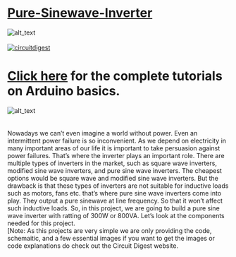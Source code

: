 # [Pure-Sinewave-Inverter](https://circuitdigest.com/)

<img src="https://github.com/Circuit-Digest/Pure-Sinewave-Inverter/blob/2d551c53f3ea0fbb0fbf455b4e3fd73f1091afcc/IMG_0167.JPG" width="" alt="alt_text" title="image_tooltip">
<br>

<br>
<a href="https://circuitdigest.com/tags/arduino"><img src="https://img.shields.io/static/v1?label=&labelColor=505050&message=Arduino Basic Tutorials Circuit Digest&color=%230076D6&style=social&logo=google-chrome&logoColor=%230076D6" alt="circuitdigest"/></a>
<br>

[<h1>Click here](https://circuitdigest.com/tags/arduino) for the complete tutorials on Arduino basics.</h1>

<img src="https://github.com/Circuit-Digest/Pure-Sinewave-Inverter/blob/cbb5b4dd976278150942484d1b22967ec8ea85f6/IMG_0176.JPG" width="" alt="alt_text" title="image_tooltip">
<br>
<br>
<br>
Nowadays we can’t even imagine a world without power. Even an intermittent power failure is so inconvenient. As we depend on electricity in many important areas of our life it is important to take persuasion against power failures. That’s where the inverter plays an important role. There are multiple types of inverters in the market, such as square wave inverters, modified sine wave inverters, and pure sine wave inverters. The cheapest options would be square wave and modified sine wave inverters. But the drawback is that these types of inverters are not suitable for inductive loads such as motors, fans etc. that’s where pure sine wave inverters come into play. They output a pure sinewave at line frequency. So that it won’t affect such inductive loads.
	So, in this project, we are going to build a pure sine wave inverter with ratting of 300W or 800VA. Let’s look at the components needed for this project. 

<br>
[Note: As this projects are very simple we are only providing the code, schemaitic, and a few essential images if you want to get the images or code explanations do check out the Circuit Digest website.
<br>
<br>
